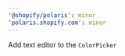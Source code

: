 ```yaml
---
'@shopify/polaris': minor
'polaris.shopify.com': minor
---
```


Add text editor to the `ColorPicker`

